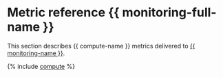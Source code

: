 # Metric reference {{ monitoring-full-name }}

This section describes {{ compute-name }} metrics delivered to [{{ monitoring-name }}](../monitoring/).

{% include [compute](../_includes/monitoring/metrics-ref/compute.md) %}